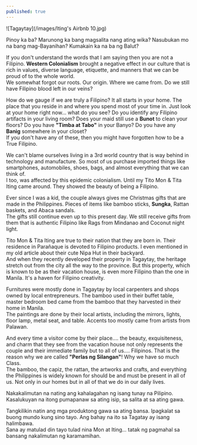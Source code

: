 ```yaml
---
published: true
---
```


![Tagaytay](/images/Iting's Airbnb 10.jpg)

Pinoy ka ba? Marunong ka bang magsalita nang ating wika? Nasubukan mo na bang mag-Bayanihan? Kumakain ka na ba ng Balut?

If you don't understand the words that I am saying then you are not a Filipino. **Western Colonialism** brought a negative effect in our culture that is rich in values, diverse language, etiquette, and manners that we can be proud of to the whole world.   
We somewhat forgot our roots. Our origin. Where we came from. 
Do we still have Filipino blood left in our veins?

How do we gauge if we are truly a Filipino? It all starts in your home. The place that you reside in and where you spend most of your time in. Just look at your home right now... what do you see? Do you identify any Filipino artifacts in your living room? Does your maid still use a **Bunot** to clean your floors? Do you have **"Timba at Tabo"** in your Banyo? Do you have any **Banig** somewhere in your closet?   
If you don't have any of these, then you might have forgotten how to be a True Filipino. 

We can't blame ourselves living in a 3rd world country that is way behind in technology and manufacture. So most of us purchase imported things like smartphones, automobiles, shoes, bags, and almost everything that we can think of.   
I too, was affected by this epidemic colonialism. Until my Tito Mon & Tita Iting came around. They showed the beauty of being a Filipino.

Ever since I was a kid, the couple always gives me Christmas gifts that are made in the Philippines. Pieces of items like bamboo sticks, **Sungka**, Rattan baskets, and Abaca sandals.   
The gifts still continue even up to this present day. We still receive gifts from them that is authentic Filipino like Rags from Mindanao and Coconut night light. 

Tito Mon & Tita Iting are true to their nation that they are born in. Their residence in Parañaque is devoted to Filipino products. I even mentioned in my old article about their cute Nipa Hut in their backyard.   
And when they recently developed their property in Tagaytay, the heritage stretch out from the city all the way to the province. 
But this property, which is known to be as their vacation house, is even more Filipino than the one in Manila. It's a haven for Filipino creativity. 

Furnitures were mostly done in Tagaytay by local carpenters and shops owned by local entrepreneurs. The bamboo used in their buffet table, master bedroom bed came from the bamboo that they harvested in their home in Manila.   
The paintings are done by their local artists, including the mirrors, lights, floor lamp, metal seat, and table. Accents too mostly came from artists from Palawan.

And every time a visitor come by their place.... the beauty, exquisiteness, and charm that they see from the vacation house not only represents the couple and their immediate family but to all of us.... Filipinos. 
That is the reason why we are called **"Perlas ng Silangan"**! Why we have so much Class.   
The bamboo, the capiz, the rattan, the artworks and crafts, and everything the Philippines is widely known for should be and must be present in all of us. Not only in our homes but in all of that we do in our daily lives.  

Nakakalimutan na nating ang kahalagahan ng isang tunay na Pilipino. Kasalukuyan na itong pumapanaw sa ating isip, sa salita at sa ating gawa. 

Tangkilikin natin ang mga produktong gawa sa ating bansa. Ipagkalat sa buong mundo kung sino tayo. 
Ang bahay na ito sa Tagatay ay isang halimbawa.   
Sana ay matulad din tayo tulad nina Mon at Iting... tatak ng pagmahal sa bansang nakalimutan ng karamamihan.  


